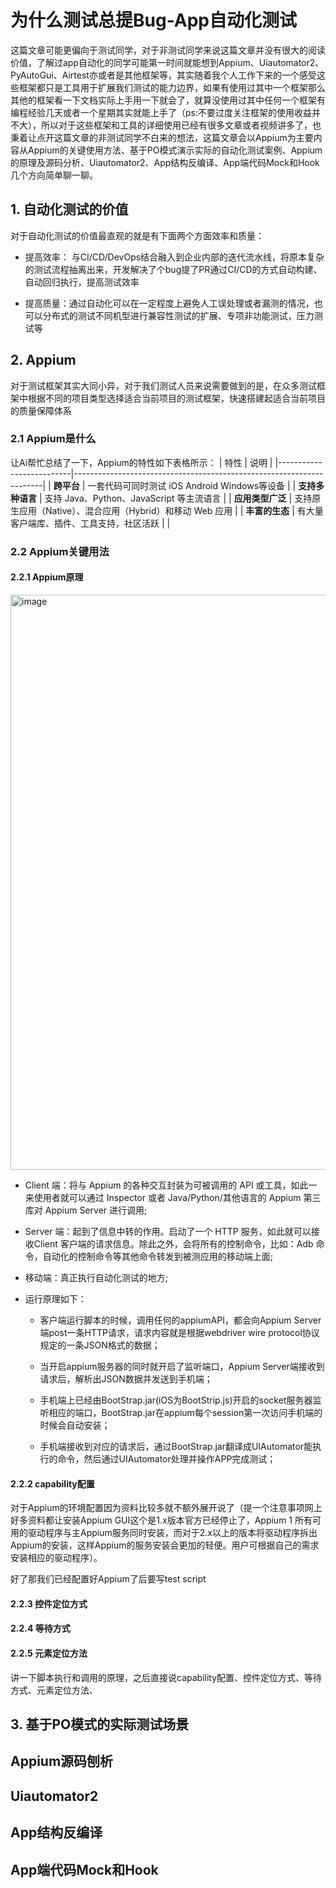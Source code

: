 # 为什么测试总提Bug-App自动化测试

这篇文章可能更偏向于测试同学，对于非测试同学来说这篇文章并没有很大的阅读价值，了解过app自动化的同学可能第一时间就能想到Appium、Uiautomator2、PyAutoGui、Airtest亦或者是其他框架等，其实随着我个人工作下来的一个感受这些框架都只是工具用于扩展我们测试的能力边界，如果有使用过其中一个框架那么其他的框架看一下文档实际上手用一下就会了，就算没使用过其中任何一个框架有编程经验几天或者一个星期其实就能上手了（ps:不要过度关注框架的使用收益并不大），所以对于这些框架和工具的详细使用已经有很多文章或者视频讲多了，也秉着让点开这篇文章的非测试同学不白来的想法，这篇文章会以Appium为主要内容从Appium的关键使用方法、基于PO模式演示实际的自动化测试案例、Appium的原理及源码分析、Uiautomator2、App结构反编译、App端代码Mock和Hook几个方向简单聊一聊。


## 1. 自动化测试的价值
对于自动化测试的价值最直观的就是有下面两个方面效率和质量：

* 提高效率： 与CI/CD/DevOps结合融入到企业内部的迭代流水线，将原本复杂的测试流程抽离出来，开发解决了个bug提了PR通过CI/CD的方式自动构建、自动回归执行，提高测试效率

* 提高质量：通过自动化可以在一定程度上避免人工误处理或者漏测的情况，也可以分布式的测试不同机型进行兼容性测试的扩展、专项非功能测试，压力测试等

## 2. Appium

对于测试框架其实大同小异，对于我们测试人员来说需要做到的是，在众多测试框架中根据不同的项目类型选择适合当前项目的测试框架，快速搭建起适合当前项目的质量保障体系

### 2.1 Appium是什么
让Ai帮忙总结了一下，Appium的特性如下表格所示：
| 特性                     | 说明                                                                 |
|--------------------------|----------------------------------------------------------------------|
| **跨平台**               | 一套代码可同时测试 iOS Android Windows等设备                              |
| **支持多种语言**         | 支持 Java、Python、JavaScript 等主流语言                  |
| **应用类型广泛**         | 支持原生应用（Native）、混合应用（Hybrid）和移动 Web 应用           |
| **丰富的生态**           | 有大量客户端库、插件、工具支持，社区活跃                            |                                      |

### 2.2 Appium关键用法

#### 2.2.1 Appium原理
<img width="811" height="920" alt="image" src="https://github.com/user-attachments/assets/f4b3df1b-feb9-420b-a0ee-547eed9f7dce" />

* Client 端：将与 Appium 的各种交互封装为可被调用的 API 或工具，如此一来使用者就可以通过 Inspector 或者 Java/Python/其他语言的 Appium 第三库对 Appium Server 进行调用;
* Server 端：起到了信息中转的作用。启动了一个 HTTP 服务，如此就可以接收Client 客户端的请求信息。除此之外，会将所有的控制命令，比如：Adb 命令，自动化的控制命令等其他命令转发到被测应用的移动端上面;
* 移动端：真正执行自动化测试的地方;

* 运行原理如下：

  * 客户端运行脚本的时候，调用任何的appiumAPI，都会向Appium Server端post一条HTTP请求，请求内容就是根据webdriver wire protocol协议规定的一条JSON格式的数据；

  * 当开启appium服务器的同时就开启了监听端口，Appium Server端接收到请求后，解析出JSON数据并发送到手机端；

  * 手机端上已经由BootStrap.jar(iOS为BootStrip.js)开启的socket服务器监听相应的端口，BootStrap.jar在appium每个session第一次访问手机端的时候会自动安装；

  * 手机端接收到对应的请求后，通过BootStrap.jar翻译成UIAutomator能执行的命令，然后通过UIAutomator处理并操作APP完成测试；
  
#### 2.2.2 capability配置
对于Appium的环境配置因为资料比较多就不额外展开说了（提一个注意事项网上好多资料都让安装Appium GUI这个是1.x版本官方已经停止了，Appium 1 所有可用的驱动程序与主Appium服务同时安装，而对于2.x以上的版本将驱动程序拆出Appium的安装，这样Appium的服务安装会更加的轻便。用户可根据自己的需求安装相应的驱动程序）。

好了那我们已经配置好Appium了后要写test script


#### 2.2.3 控件定位方式


#### 2.2.4 等待方式


#### 2.2.5 元素定位方法


讲一下脚本执行和调用的原理，之后直接说capability配置、控件定位方式、等待方式、元素定位方法、

## 3. 基于PO模式的实际测试场景


## Appium源码刨析


## Uiautomator2


## App结构反编译


## App端代码Mock和Hook














